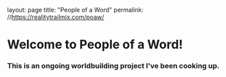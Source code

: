 layout: page
title: "People of a Word"
permalink: //https://realitytrailmix.com/poaw/

# Welcome to People of a Word!
### This is an ongoing worldbuilding project I've been cooking up.
